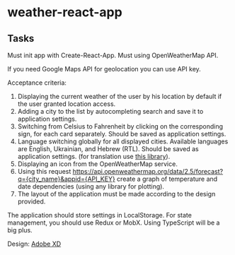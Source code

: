 # weather-react-app

## Tasks

Must init app with Create-React-App.
Must using OpenWeatherMap API.

If you need Google Maps API for geolocation you can use API key.

Acceptance criteria:

1. Displaying the current weather of the user by his location by default if the user granted location access.
2. Adding a city to the list by autocompleting search and save it to application settings.
3. Switching from Celsius to Fahrenheit by clicking on the corresponding sign, for each card separately. Should be saved
   as application settings.
4. Language switching globally for all displayed cities. Available languages are English, Ukrainian, and Hebrew (RTL).
   Should be saved as application settings. (for translation use [this library](https://react.i18next.com)).
5. Displaying an icon from the OpenWeatherMap service.
6. Using this request https://api.openweathermap.org/data/2.5/forecast?q={city_name}&appid={API_KEY} create a graph of
   temperature and date dependencies (using any library for plotting).
7. The layout of the application must be made according to the design provided.

The application should store settings in LocalStorage.
For state management, you should use Redux or MobX.
Using TypeScript will be a big plus.

Design: [Adobe XD](https://xd.adobe.com/view/317701a8-98d1-4e05-804e-3f5467b99782-6424/)
